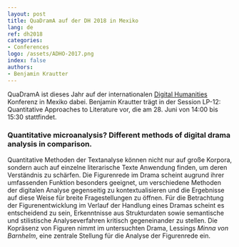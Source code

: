 ```yaml
---
layout: post
title: QuaDramA auf der DH 2018 in Mexiko
lang: de
ref: dh2018
categories:
- Conferences
logo: /assets/ADHO-2017.png
index: false
authors:
- Benjamin Krautter
---
```


QuaDramA ist dieses Jahr auf der internationalen [Digital Humanities](https://dh2018.adho.org/en/) Konferenz in Mexiko dabei. Benjamin Krautter trägt in der Session LP-12: Quantitative Approaches to Literature vor, die am 28. Juni von 14:00 bis 15:30 stattfindet. 

### Quantitative microanalysis? Different methods of digital drama analysis in comparison.

Quantitative Methoden der Textanalyse können nicht nur auf große Korpora, sondern auch auf einzelne literarische Texte Anwendung finden, um deren Verständnis zu schärfen. Die Figurenrede im Drama scheint augrund ihrer umfassenden Funktion besonders geeignet, um verschiedene Methoden der digitalen Analyse gegenseitig zu kontextualisieren und die Ergebnisse auf diese Weise für breite Fragestellungen zu öffnen. Für die Betrachtung der Figurenentwicklung im Verlauf der Handlung eines Dramas scheint es entscheidend zu sein, Erkenntnisse aus Strukturdaten sowie semantische und stilistische Analyseverfahren kritisch gegeneinander zu stellen. Die Kopräsenz von Figuren nimmt im untersuchten Drama, Lessings *Minna von Barnhelm*, eine zentrale Stellung für die Analyse der Figurenrede ein.
